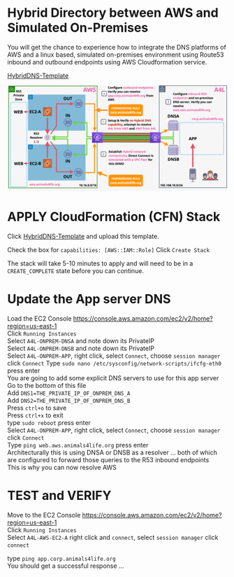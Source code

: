 # Hybrid Directory between AWS and Simulated On-Premises

You will get the chance to experience how to integrate the DNS platforms of AWS and a linux based, simulated on-premises environment using Route53 inbound and outbound endpoints using AWS Cloudformation service.

[HybridDNS-Template](https://github.com/mehmetafsar510/aws_devops/blob/master/aws/projects/012-hybrid-dns-endstate/HybridDNS.yaml)

![Architecture](hybrid-dns-endstate.png)

# APPLY CloudFormation (CFN) Stack  

Click [HybridDNS-Template]() and upload this template.

Check the box for `capabilities: [AWS::IAM::Role]`
Click `Create Stack`

The stack will take 5-10 minutes to apply and will need to be in a `CREATE_COMPLETE` state before you can continue. 

# Update the App server DNS

Load the EC2 Console https://console.aws.amazon.com/ec2/v2/home?region=us-east-1  
Click `Running Instances`   
Select `A4L-ONPREM-DNSA` and note down its PrivateIP  
Select `A4L-ONPREM-DNSB` and note down its PrivateIP  
Select `A4L-ONPREM-APP`, right click, select `Connect`, choose `session manager` click `Connect`
Type `sudo nano /etc/sysconfig/network-scripts/ifcfg-eth0` press enter  
You are going to add some explicit DNS servers to use for this app server  
Go to the bottom of this file  
Add `DNS1=THE_PRIVATE_IP_OF_ONPREM_DNS_A`  
Add `DNS2=THE_PRIVATE_IP_OF_ONPREM_DNS_B`  
Press `ctrl+o` to save  
Press `ctrl+x` to exit  
type `sudo reboot` press enter  
Select `A4L-ONPREM-APP`, right click, select `Connect`, choose `session manager` click `Connect`  
Type `ping web.aws.animals4life.org` press enter  
Architecturally this is using DNSA or DNSB as a resolver ... both of which are configured to forward those queries to the R53 inbound endpoints  
This is why you can now resolve AWS

# TEST and VERIFY

Move to the EC2 Console https://console.aws.amazon.com/ec2/v2/home?region=us-east-1  
Click `Running Instances`  
Select `A4L-AWS-EC2-A` right click and `connect`, select `session manager` click `connect`  

type `ping app.corp.animals4life.org`   
You should get a successful response ...
